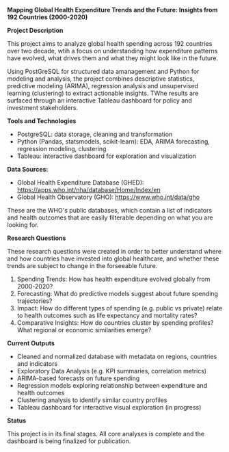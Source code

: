 **Mapping Global Health Expenditure Trends and the Future: Insights from 192 Countries (2000-2020)**

**Project Description**

This project aims to analyze global health spending across 192 countries over two decade, wtih a focus on understanding how expenditure patterns have evolved, what drives them and what they might look like in the future. 

Using PostGreSQL for structured data amanagement and Python for modeling and analysis, the project combines descriptive statistics, predictive modeling (ARIMA), regression analysis and unsupervised learning (clustering) to extract actionable insights. TWhe results are surfaced through an interactive Tableau dashboard for policy and investment stakeholders. 

**Tools and Technologies**
- PostgreSQL: data storage, cleaning and transformation
- Python (Pandas, statsmodels, scikit-learn): EDA, ARIMA forecasting, regression modeling, clustering
- Tableau: interactive dashboard for exploration and visualization

**Data Sources:**
- Global Health Expenditure Database (GHED): https://apps.who.int/nha/database/Home/Index/en
- Global Health Observatory (GHO): https://www.who.int/data/gho 

These are the WHO's public databases, which contain a list of indicators and health outcomes that are easily filterable depending on what you are looking for. 

**Research Questions**

These research questions were created in order to better understand where and how countries have invested into global healthcare, and whether these trends are subject to change in the forseeable future. 

1. Spending Trends: How has health expenditure evolved globally from 2000-2020?
2. Forecasting: What do predictive models suggest about future spending trajectories?
3. Impact: How do different types of spending (e.g. public vs private) relate to health outcomes such as life expectancy and mortality rates?
4. Comparative Insights: How do countries cluster by spending profiles? What regional or economic similarities emerge?

**Current Outputs** 
- Cleaned and normalized database with metadata on regions, countries and indicators
- Exploratory Data Analysis (e.g. KPI summaries, correlation metrics)
- ARIMA-based forecasts on future spending
- Regression models exploring relationship between expenditure and health outcomes
- Clustering analysis to identify similar country profiles
- Tableau dashboard for interactive visual exploration (in progress)

**Status**

This project is in its final stages. All core analyses is complete and the dashboard is being finalized for publication. 
